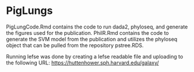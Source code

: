 # PigLungs

PigLungCode.Rmd contains the code to run dada2, phyloseq, and generate the figures used for the publication. 
PhilR.Rmd contains the code to generate the SVM model from the publication and utilizes the phyloseq object that can be pulled from the repository pstree.RDS. 

Running lefse was done by creating a lefse readable file and uploading to the following URL: https://huttenhower.sph.harvard.edu/galaxy/ 
